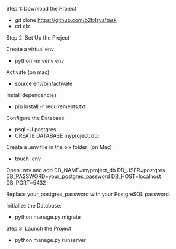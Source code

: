 Step 1: Download the Project
- git clone https://github.com/b2k4rys/task
- cd olx

Step 2: Set Up the Project

Create a virtual env
- python -m venv env

Activate (on mac)
- source env/bin/activate

Install dependencies
- pip install -r requirements.txt

Configure the Database
- psql -U postgres
- CREATE DATABASE myproject_db;

Create a .env file in the olx folder: (on Mac)
- touch .env 

Open .env and add 
DB_NAME=myproject_db
DB_USER=postgres
DB_PASSWORD=your_postgres_password
DB_HOST=localhost
DB_PORT=5432

Replace your_postgres_password with your PostgreSQL password.

Initialize the Database:
- python manage.py migrate


Step 3: Launch the Project
- python manage.py runserver